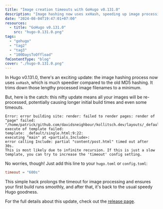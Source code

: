 ```yaml
---
title: "Image creation timeouts with GoHugo v0.131.0"
description: "Image hashing now uses xxHash, speeding up image processing but may cause timeouts on first build."
date: "2024-08-04T19:47:01+07:00"
resources:
  - title: "GoHugo v0.131.0"
    src: "hugo-0.131.0.png"
tags:
  - "gohugo"
  - "tag2"
  - "tag3"
  - "100DaysToOffload"
fmContentType: "blog"
cover: "./hugo-0.131.0.png"
---
```


In Hugo v0.131.0, there's an exciting update: the image hashing process now uses `xxHash`, which is much speedier compared to the old MD5 hashing. It trims down those lengthy processed image filenames to a minimum.

But, here is the catch: this nifty update means all your images will be re-processed, potentially causing longer initial build times and even some timeouts.

```plaintext
Error: error building site: render: failed to render pages: render of "page" failed:
"/home/patrick/github.com/davidsneighbour/kollitsch.dev/layouts/_default/single.html:9:22":
execute of template failed:
template: _default/single.html:9:22:
executing "main" at <partials.Include>:
error calling Include: partial "content/post.html" timed out after 30s.
This is most likely due to infinite recursion. If this is just a slow
template, you can try to increase the 'timeout' config setting.
```

No worries, though! Just add this line to your `hugo.toml` or `config.toml`:

```toml
timeout = "600s"
```

This simple hack prolongs the timeout for image processing and ensures your first build runs smoothly, and after that, it's back to the usual speedy Hugo goodness.

For the full details about this update, check out the [release page](https://github.com/gohugoio/hugo/releases/tag/v0.131.0).
